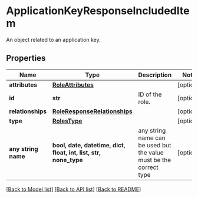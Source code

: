 # ApplicationKeyResponseIncludedItem

An object related to an application key.

## Properties
Name | Type | Description | Notes
------------ | ------------- | ------------- | -------------
**attributes** | [**RoleAttributes**](RoleAttributes.md) |  | [optional] 
**id** | **str** | ID of the role. | [optional] 
**relationships** | [**RoleResponseRelationships**](RoleResponseRelationships.md) |  | [optional] 
**type** | [**RolesType**](RolesType.md) |  | [optional] 
**any string name** | **bool, date, datetime, dict, float, int, list, str, none_type** | any string name can be used but the value must be the correct type | [optional]

[[Back to Model list]](README.md#documentation-for-models) [[Back to API list]](README.md#documentation-for-api-endpoints) [[Back to README]](README.md)


